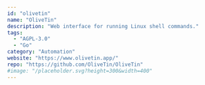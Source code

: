 ```yaml
---
id: "olivetin"
name: "OliveTin"
description: "Web interface for running Linux shell commands."
tags:
  - "AGPL-3.0"
  - "Go"
category: "Automation"
website: "https://www.olivetin.app/"
repo: "https://github.com/OliveTin/OliveTin"
#image: "/placeholder.svg?height=300&width=400"
---
```


